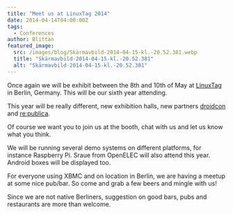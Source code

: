 ```yaml
---
title: "Meet us at LinuxTag 2014"
date: 2014-04-14T04:00:00Z
tags:
  - Conferences
author: Blittan
featured_image:
  src: /images/blog/Skärmavbild-2014-04-15-kl.-20.52.381.webp
  title: "Skärmavbild-2014-04-15-kl.-20.52.381"
  alt: "Skärmavbild-2014-04-15-kl.-20.52.381"
---
```


Once again we will be exhibit between the 8th and 10th of May at [LinuxTag](http://www.linuxtag.org/en/ "LinuxTag") in Berlin, Germany. This will be our sixth year attending.

This year will be really different, new exhibition halls, new partners [droidcon](https://www.de.droidcon.com/2014 "droidcon") and [re:publica](https://re-publica.com/en).

Of course we want you to join us at the booth, chat with us and let us know what you think.

We will be running several demo systems on different platforms, for instance Raspberry Pi. Sraue from OpenELEC will also attend this year. Android boxes will be displayed too.

For everyone using XBMC and on location in Berlin, we are having a meetup at some nice pub/bar. So come and grab a few beers and mingle with us!

Since we are not native Berliners, suggestion on good bars, pubs and restaurants are more than welcome.
